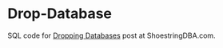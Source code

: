 # Drop-Database
SQL code for [Dropping Databases](https://shoestringdba.com/2019/02/10/dropping-databases/) post at ShoestringDBA.com.
